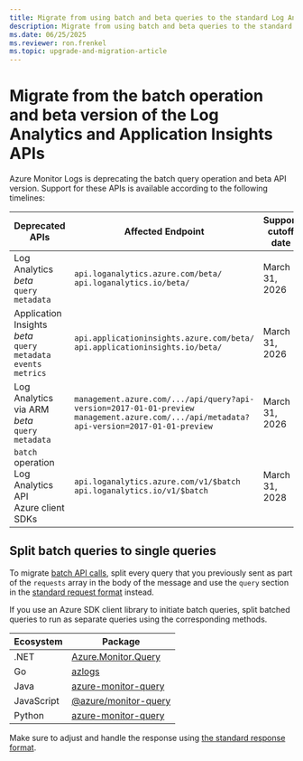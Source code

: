 ```yaml
---
title: Migrate from using batch and beta queries to the standard Log Analytics query API 
description: Migrate from using batch and beta queries to the standard query API.
ms.date: 06/25/2025
ms.reviewer: ron.frenkel
ms.topic: upgrade-and-migration-article
---
```


# Migrate from the batch operation and beta version of the Log Analytics and Application Insights APIs

Azure Monitor Logs is deprecating the batch query operation and beta API version. Support for these APIs is available according to the following timelines:

| Deprecated APIs | Affected Endpoint | Support cutoff date | Migration steps |
|---|---|---|---|
| Log Analytics *beta*</br>`query`</br>`metadata`| `api.loganalytics.azure.com/beta/`</br>`api.loganalytics.io/beta/` | March 31, 2026 | Change path to *v1*</br>See examples of the [format](request-format.md#public-api-format) in the [Azure REST API reference](/rest/api/loganalytics/operation-groups?view=rest-loganalytics-2022-10-27-preview) or [Azure OpenAPI specification](https://github.com/Azure/azure-rest-api-specs/blob/main/specification/operationalinsights/data-plane/Microsoft.OperationalInsights/stable/v1/OperationalInsights.json)  |
| Application Insights *beta*</br>`query`</br>`metadata`</br>`events`</br>`metrics` | `api.applicationinsights.azure.com/beta/`</br>`api.applicationinsights.io/beta/` | March 31, 2026 | Change path to *v1*</br>See examples of the format in the [Azure REST API reference](/rest/api/application-insights/operation-groups?view=rest-application-insights-v1) or [Azure OpenAI specification] (https://github.com/Azure/azure-rest-api-specs/blob/main/specification/applicationinsights/data-plane/Microsoft.Insights/preview/v1/AppInsights.json) |
| Log Analytics via ARM *beta*</br>`query`</br>`metadata` | `management.azure.com/.../api/query?api-version=2017-01-01-preview`</br>`management.azure.com/.../api/metadata?api-version=2017-01-01-preview` | March 31, 2026 | Switch to the Log Analytics API and use the *v1* path |
| `batch` operation</br>Log Analytics API</br>Azure client SDKs | `api.loganalytics.azure.com/v1/$batch`</br>`api.loganalytics.io/v1/$batch` | March 31, 2028 | [Split batch queries into single queries](#split-batch-queries-to-single-queries) |


## Split batch queries to single queries

To migrate [batch API calls](batch-queries.md), split every query that you previously sent as part of the `requests` array in the body of the message and use the `query` section in the [standard request format](request-format.md) instead.

If you use an Azure SDK client library to initiate batch queries, split batched queries to run as separate queries using the corresponding methods.

| Ecosystem  | Package                                                                                                |
|------------|--------------------------------------------------------------------------------------------------------|
| .NET       | [Azure.Monitor.Query](/dotnet/api/overview/azure/monitor.query-readme)                                 |
| Go         | [azlogs](https://pkg.go.dev/github.com/Azure/azure-sdk-for-go/sdk/monitor/query/azlogs#section-readme) |
| Java       | [azure-monitor-query](/java/api/overview/azure/monitor-query-readme)                                   |
| JavaScript | [@azure/monitor-query](/javascript/api/overview/azure/monitor-query-readme)                            |
| Python     | [azure-monitor-query](/python/api/overview/azure/monitor-query-readme)                                 |

Make sure to adjust and handle the response using [the standard response format](response-format.md).
